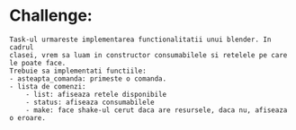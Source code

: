 # Challenge:
	Task-ul urmareste implementarea functionalitatii unui blender. In cadrul 
	clasei, vrem sa luam in constructor consumabilele si retelele pe care le poate face.
	Trebuie sa implementati functiile:
	- asteapta_comanda: primeste o comanda.
	- lista de comenzi:
		- list: afiseaza retele disponibile
		- status: afiseaza consumabilele
		- make: face shake-ul cerut daca are resursele, daca nu, afiseaza o eroare.
